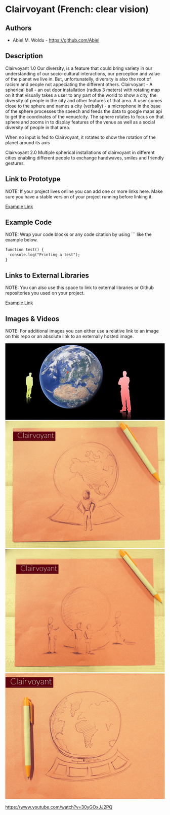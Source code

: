 # Clairvoyant (French: clear vision)

## Authors
- Abiel M. Woldu - https://github.com/Abiel

## Description
Clairvoyant 1.0
Our diversity, is a feature that could bring variety in our understanding of our socio-cultural interactions, our perception and value of the planet we live in. But, unfortunatelly, diversity is also the root of racism and people not appeciating the different others.
Clairvoyant - A spherical ball - an out door installation (radius 3 meters) with rotating map on it that visually takes a user to any part of the world to show a city, the diversity of people in the city and other features of that area.
A user comes close to the sphere and names a city (verbally) - a microphone in the base of the sphere processes the speech and feeds the data to google maps api to get the coordinates of the venue/city. The sphere rotates to focus on that sphere and zooms in to display features of the venue as well as a social diversity of people in that area.

When no input is fed to Clairvoyant, it rotates to show the rotation of the planet around its axis

Clairvoyant 2.0 
Multiple spherical installations of clairvoyant in different cities enabling different people to exchange handwaves, smiles and friendly gestures.

## Link to Prototype
NOTE: If your project lives online you can add one or more links here. Make sure you have a stable version of your project running before linking it.

[Example Link](http://www.google.com "Example Link")

## Example Code
NOTE: Wrap your code blocks or any code citation by using ``` like the example below.
```
function test() {
  console.log("Printing a test");
}
```
## Links to External Libraries
 NOTE: You can also use this space to link to external libraries or Github repositories you used on your project.

[Example Link](http://www.google.com "Example Link")

## Images & Videos
NOTE: For additional images you can either use a relative link to an image on this repo or an absolute link to an externally hosted image.

![Example Image](project_images/cover.jpg?raw=true "Example Image")
![Example Image](project_images/photo3.JPG?raw=true "Example Image")
![Example Image](project_images/photo2.JPG?raw=true "Example Image")
![Example Image](project_images/photo1.JPG?raw=true "Example Image")

https://www.youtube.com/watch?v=30yGOxJJ2PQ
